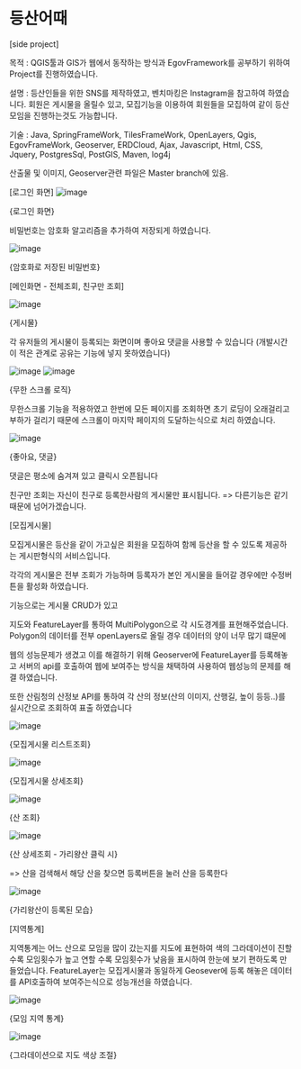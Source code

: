 # 등산어때

[side project] 

목적 : QGIS툴과 GIS가 웹에서 동작하는 방식과 EgovFramework를 공부하기 위하여 Project를 진행하였습니다.

설명 : 등산인들을 위한 SNS를 제작하였고, 벤치마킹은 Instagram을 참고하여 하였습니다.
       회원은 게시물을 올릴수 있고, 모집기능을 이용하여 회원들을 모집하여 같이 등산모임을 진행하는것도 가능합니다.

기술 : Java, SpringFrameWork, TilesFrameWork, OpenLayers, Qgis, EgovFrameWork, Geoserver, ERDCloud, Ajax, Javascript, Html, CSS, Jquery, PostgresSql, PostGIS, Maven, log4j

산출물 및 이미지, Geoserver관련 파일은 Master branch에 있음.

[로그인 화면]
![image](https://github.com/user-attachments/assets/d3acfbf6-5b5a-44b5-8e85-5bd65af532bc)

{로그인 화면}

비밀번호는 암호화 알고리즘을 추가하여 저장되게 하였습니다.

![image](https://github.com/user-attachments/assets/fc5d1854-189f-4fdc-8238-6d1c41e377ca)

{암호화로 저장된 비밀번호}


[메인화면 - 전체조회, 친구만 조회]

![image](https://github.com/user-attachments/assets/1344e6f2-9256-4b39-a103-288873dfe037)

{게시물}

각 유저들의 게시물이 등록되는 화면이며 좋아요 댓글을 사용할 수 있습니다 (개발시간이 적은 관계로 공유는 기능에 넣지 못하였습니다)

![image](https://github.com/user-attachments/assets/a60cf52f-a818-4f62-99ff-9f19764fe763)
![image](https://github.com/user-attachments/assets/8f15aef5-1334-4adb-aec5-e6aa8e72b1ae)

{무한 스크롤 로직}

무한스크롤 기능을 적용하였고 한번에 모든 페이지를 조회하면 초기 로딩이 오래걸리고 부하가 걸리기 때문에 스크롤이 마지막 페이지의 도달하는식으로 처리 하였습니다.


![image](https://github.com/user-attachments/assets/7be388ca-62f9-449c-82b1-f354d68fe09c)

{좋아요, 댓글}

댓글은 평소에 숨겨져 있고 클릭시 오픈됩니다

친구만 조회는 자신이 친구로 등록한사람의 게시물만 표시됩니다.
=> 다른기능은 같기 때문에 넘어가겠습니다.

[모집게시물]

모집게시물은 등산을 같이 가고싶은 회원을 모집하여 함께 등산을 할 수 있도록 제공하는 게시판형식의 서비스입니다. 

각각의 게시물은 전부 조회가 가능하며 등록자가 본인 게시물을 들어갈 경우에만 수정버튼을 활성화 하였습니다.

기능으로는 게시물 CRUD가 있고 

지도와 FeatureLayer를 통하여 MultiPolygon으로 각 시도경계를 표현해주었습니다. Polygon의 데이터를 전부 openLayers로 올릴 경우 데이터의 양이 너무 많기 떄문에 

웹의 성능문제가 생겼고 이를 해결하기 위해 Geoserver에 FeatureLayer를 등록해놓고 서버의 api를 호출하여 웹에 보여주는 방식을 채택하여 사용하여 웹성능의 문제를 해결 하였습니다.

또한 산림청의 산정보 API를 통하여 각 산의 정보(산의 이미지, 산행길, 높이 등등..)를 실시간으로 조회하여 표출 하였습니다

![image](https://github.com/user-attachments/assets/eb06d0ac-72b5-4b47-9397-ed5c6c1686b1)

{모집게시물 리스트조회}

![image](https://github.com/user-attachments/assets/cdf61977-2f42-40d4-919f-804784cbcb10)

{모집게시물 상세조회}

![image](https://github.com/user-attachments/assets/3dcdc44b-8a5c-49fe-aec5-15cfb46c3b1a)

{산 조회}

![image](https://github.com/user-attachments/assets/dba428d0-095a-4eb2-a733-a0d76891a44f)

{산 상세조회 - 가리왕산 클릭 시}

=> 산을 검색해서 해당 산을 찾으면 등록버튼을 눌러 산을 등록한다

![image](https://github.com/user-attachments/assets/23dea9f2-432e-413a-8db0-bcbdc2725fac)

{가리왕산이 등록된 모습}

[지역통계]

지역통계는 어느 산으로 모임을 많이 갔는지를 지도에 표현하여 색의 그라데이션이 진할 수록 모임횟수가 높고 연할 수록 모임횟수가 낮음을 표시하여 한눈에 보기 편하도록 만들었습니다.
FeatureLayer는 모집게시물과 동일하게 Geosever에 등록 해놓은 데이터를 API호출하여 보여주는식으로 성능개선을 하였습니다. 

![image](https://github.com/user-attachments/assets/96ec9a20-36eb-4ab4-b1f4-60f3edf7e9cd)

{모임 지역 통계}

![image](https://github.com/user-attachments/assets/5a5cab0a-6330-450a-9583-44474f48fe71)

{그라데이션으로 지도 색상 조절}


